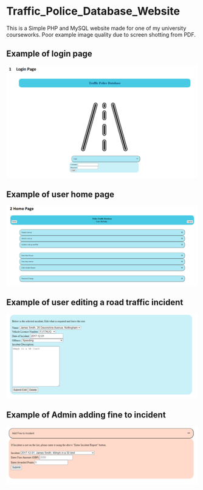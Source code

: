 # Traffic_Police_Database_Website
This is a Simple PHP and MySQL website made for one of my university courseworks.
Poor example image quality due to screen shotting from PDF.

## Example of login page 
![Screenshot](login.png)

## Example of user home page
![Screenshot](home.png)

## Example of user editing a road traffic incident
![Screenshot](edit.png)

## Example of Admin adding fine to incident
![Screenshot](admin.png)
